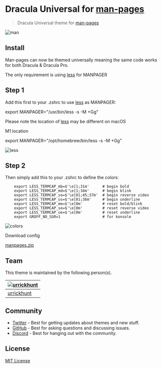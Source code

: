 # Dracula Universal for [man-pages](https://man7.org/linux/man-pages/man1/man.1.html)

> Dracula Universal theme for [man-pages](https://man7.org/linux/man-pages/man1/man.1.html)

![man](https://user-images.githubusercontent.com/96319944/232594745-3ad2644c-682e-4ea9-82e6-dbf91028f78b.png)


## Install

Man-pages can now be themed universally meaning the same code works for both Dracula & Dracula Pro.

The only requirement is using [less](https://man7.org/linux/man-pages/man1/less.1.html) for MANPAGER

## Step 1

Add this first to your .zshrc to use [less](https://man7.org/linux/man-pages/man1/less.1.html) as MANPAGER:

  export MANPAGER="/usr/bin/less -s -M +Gg"


Please note the location of [less](https://man7.org/linux/man-pages/man1/less.1.html) may be different on macOS

M1 location

  export MANPAGER="/opt/homebrew/bin/less -s -M +Gg"

![less](https://user-images.githubusercontent.com/96319944/232594938-f9357c93-1f2b-4f1d-aee4-b9511b4b1227.png)

## Step 2

Then simply add this to your .zshrc to define the colors:

        export LESS_TERMCAP_mb=$'\e[1;31m'      # begin bold
        export LESS_TERMCAP_md=$'\e[1;34m'      # begin blink
        export LESS_TERMCAP_so=$'\e[01;45;37m'  # begin reverse video
        export LESS_TERMCAP_us=$'\e[01;36m'     # begin underline
        export LESS_TERMCAP_me=$'\e[0m'         # reset bold/blink
        export LESS_TERMCAP_se=$'\e[0m'         # reset reverse video
        export LESS_TERMCAP_ue=$'\e[0m'         # reset underline
        export GROFF_NO_SGR=1                   # for konsole                      

![colors](https://user-images.githubusercontent.com/96319944/232595015-053d22a3-dae8-43f8-8f1d-b4cd23d75fa2.png)

Download config

[manpages.zip](https://github.com/urrickhunt/Dracula-universal-for-manpages/files/11354959/manpages.zip)

## Team

This theme is maintained by the following person(s).

| [![urrickhunt](https://github.com/urrickhunt.png?size=100)](https://github.com/urrickhunt) |
| ---------------------------------------------------------------------------------------- |
| [urrickhunt](https://github.com/urrickhunt)                                               |

## Community

- [Twitter](https://twitter.com/draculatheme) - Best for getting updates about themes and new stuff.
- [GitHub](https://github.com/dracula/dracula-theme/discussions) - Best for asking questions and discussing issues.
- [Discord](https://draculatheme.com/discord-invite) - Best for hanging out with the community.

## License

[MIT License](./LICENSE)
